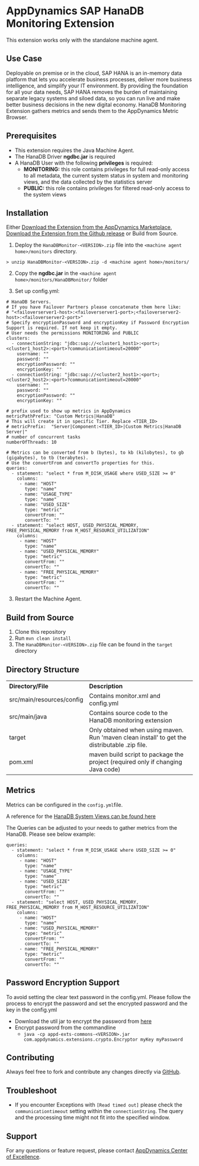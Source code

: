 # AppDynamics SAP HanaDB Monitoring Extension

This extension works only with the standalone machine agent.

## Use Case

Deployable on premise or in the cloud, SAP HANA is an in-memory data platform that lets you accelerate business processes, deliver more business intelligence, and simplify your IT environment. By providing the foundation for all your data needs, SAP HANA removes the burden of maintaining separate legacy systems and siloed data, so you can run live and make better business decisions in the new digital economy. HanaDB Monitoring Extension gathers metrics and sends them to the AppDynamics Metric Browser.

## Prerequisites

 * This extension requires the Java Machine Agent.
 * The HanaDB Driver **ngdbc.jar** is required
 * A HanaDB User with the following **privileges** is required:
   * **MONITORING:** this role contains privileges for full read-only access to all metadata, the current system status in system and monitoring views, and the data collected by the statistics server
   * **PUBLIC:** this role contains privileges for filtered read-only access to the system views

## Installation

Either [Download the Extension from the AppDynamics Marketplace](https://www.appdynamics.com/community/exchange/hanadb-monitoring-extension/), [Download the Extension from the Github release](https://github.com/michaelenglert/hanadb-monitoring-extension/releases/latest) or Build from Source.

1. Deploy the `HanaDBMonitor-<VERSION>.zip` file into the `<machine agent home>/monitors` directory.

  `> unzip HanaDBMonitor-<VERSION>.zip -d <machine agent home>/monitors/`

2. Copy the **ngdbc.jar** in the `<machine agent home>/monitors/HanaDBMonitor/` folder

3. Set up config.yml:

  ```
  # HanaDB Servers. 
  # If you have Failover Partners please concatenate them here like:
  # "<failoverserver1-host>:<failoverserver1-port>;<failoverserver2-host>:<failoverserver2-port>"
  # Specify encryptionPassword and encryptionKey if Password Encryption Support is required. If not keep it empty.
  # User needs the permissions MONITORING and PUBLIC
  clusters:
    - connectionString: "jdbc:sap://<cluster1_host1>:<port>;<cluster1_host2>:<port>?communicationtimeout=20000"
      username: ""
      password: ""
      encryptionPassword: ""
      encryptionKey: ""
    - connectionString: "jdbc:sap://<cluster2_host1>:<port>;<cluster2_host2>:<port>?communicationtimeout=20000"
      username: ""
      password: ""
      encryptionPassword: ""
      encryptionKey: ""

  # prefix used to show up metrics in AppDynamics
  metricPathPrefix: "Custom Metrics|HanaDB"
  # This will create it in specific Tier. Replace <TIER_ID>
  # metricPrefix:  "Server|Component:<TIER_ID>|Custom Metrics|HanaDB Server|"
  # number of concurrent tasks
  numberOfThreads: 10

  # Metrics can be converted from b (bytes), to kb (kilobytes), to gb (gigabytes), to tb (terabytes).
  # Use the convertFrom and convertTo properties for this.
  queries:
    - statement: "select * from M_DISK_USAGE where USED_SIZE >= 0"
      columns:
       - name: "HOST"
         type: "name"
       - name: "USAGE_TYPE"
         type: "name"
       - name: "USED_SIZE"
         type: "metric"
         convertFrom: ""
         convertTo: ""
    - statement: "select HOST, USED_PHYSICAL_MEMORY, FREE_PHYSICAL_MEMORY from M_HOST_RESOURCE_UTILIZATION"
      columns:
       - name: "HOST"
         type: "name"
       - name: "USED_PHYSICAL_MEMORY"
         type: "metric"
         convertFrom: ""
         convertTo: ""
       - name: "FREE_PHYSICAL_MEMORY"
         type: "metric"
         convertFrom: ""
         convertTo: ""
  ```

3. Restart the Machine Agent.

## Build from Source

1. Clone this repository
2. Run `mvn clean install`
3. The `HanaDBMonitor-<VERSION>.zip` file can be found in the `target` directory

## Directory Structure

<table><tbody>
<tr>
<th align = 'left'> Directory/File </th>
<th align = 'left'> Description </th>
</tr>
<tr>
<td class='confluenceTd'> src/main/resources/config </td>
<td class='confluenceTd'> Contains monitor.xml and config.yml</td>
</tr>
<tr>
<td class='confluenceTd'> src/main/java </td>
<td class='confluenceTd'> Contains source code to the HanaDB monitoring extension </td>
</tr>
<tr>
<td class='confluenceTd'> target </td>
<td class='confluenceTd'> Only obtained when using maven. Run 'maven clean install' to get the distributable .zip file. </td>
</tr>
<tr>
<td class='confluenceTd'> pom.xml </td>
<td class='confluenceTd'> maven build script to package the project (required only if changing Java code) </td>
</tr>
</tbody>
</table>


## Metrics

Metrics can be configured in the `config.yml`file.

A reference for the [HanaDB System Views can be found here](https://help.sap.com/viewer/4fe29514fd584807ac9f2a04f6754767/2.0.00/en-US/20cbb10c75191014b47ba845bfe499fe.html)

The Queries can be adjusted to your needs to gather metrics from the HanaDB. Please see below example:

```
queries:
  - statement: "select * from M_DISK_USAGE where USED_SIZE >= 0"
    columns:
     - name: "HOST"
       type: "name"
     - name: "USAGE_TYPE"
       type: "name"
     - name: "USED_SIZE"
       type: "metric"
       convertFrom: ""
       convertTo: ""
  - statement: "select HOST, USED_PHYSICAL_MEMORY, FREE_PHYSICAL_MEMORY from M_HOST_RESOURCE_UTILIZATION"
    columns:
     - name: "HOST"
       type: "name"
     - name: "USED_PHYSICAL_MEMORY"
       type: "metric"
       convertFrom: ""
       convertTo: ""
     - name: "FREE_PHYSICAL_MEMORY"
       type: "metric"
       convertFrom: ""
       convertTo: ""

```

## Password Encryption Support

To avoid setting the clear text password in the config.yml. Please follow the process to encrypt the password and set the encrypted password and the key in the config.yml

* Download the util jar to encrypt the password from [here](https://github.com/Appdynamics/maven-repo/blob/master/releases/com/appdynamics/appd-exts-commons/2.0.0/appd-exts-commons-2.0.0.jar)
* Encrypt password from the commandline 
  * `java -cp appd-exts-commons-<VERSION>.jar com.appdynamics.extensions.crypto.Encryptor myKey myPassword`

## Contributing

Always feel free to fork and contribute any changes directly via [GitHub](https://github.com/michaelenglert/hanadb-monitoring-extension).

## Troubleshoot

* If you encounter Exceptions with `[Read timed out]` please check the `communicationtimeout` setting within the `connectionString`. The query and the processing time might not fit into the specified window.

## Support

For any questions or feature request, please contact [AppDynamics Center of Excellence](mailto:help@appdynamics.com).
